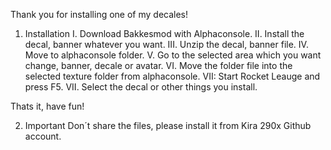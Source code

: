 Thank you for installing one of my decales!

1. Installation
I.   Download Bakkesmod with Alphaconsole.
II.  Install the decal, banner whatever you want.
III. Unzip the decal, banner file.
IV.  Move to alphaconsole folder.
V.   Go to the selected area which you want change, banner, decale or avatar.
VI.  Move the folder file into the selected texture folder from alphaconsole.
VII: Start Rocket Leauge and press F5.
VII. Select the decal or other things you install.

Thats it, have fun!

2. Important
Don´t share the files, please install it from Kira 290x Github account.
